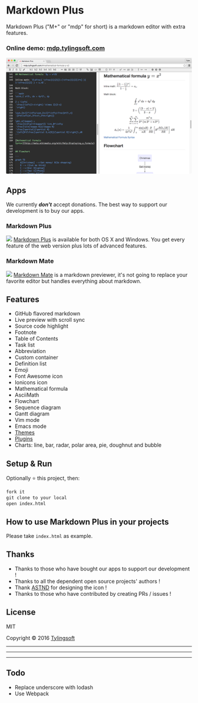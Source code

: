 # Markdown Plus

Markdown Plus ("M+" or "mdp" for short) is a markdown editor with extra features.


### Online demo: [mdp.tylingsoft.com](http://mdp.tylingsoft.com)


![Markdown Plus](screenshot.png)


## Apps

We currently ***don't*** accept donations.
The best way to support our development is to buy our apps.

### Markdown Plus

<a href="http://tylingsoft.com/markdown-plus/"><img src="http://tylingsoft.com/img/mdp/icon.png" height="64px"/></a>
[Markdown Plus](http://tylingsoft.com/markdown-plus/) is available for both OS X and Windows. You get every feature of the web version plus lots of advanced features.

### Markdown Mate

<a href="http://tylingsoft.com/markdown-mate/"><img src="http://tylingsoft.com/img/mdm/icon.png" height="64px"/></a>
[Markdown Mate](http://tylingsoft.com/markdown-mate/) is a markdown previewer, it's not going to replace your favorite editor but handles everything about markdown.


## Features

- GitHub flavored markdown
- Live preview with scroll sync
- Source code highlight
- Footnote
- Table of Contents
- Task list
- Abbreviation
- Custom container
- Definition list
- Emoji
- Font Awesome icon
- Ionicons icon
- Mathematical formula
- AsciiMath
- Flowchart
- Sequence diagram
- Gantt diagram
- Vim mode
- Emacs mode
- [Themes](https://github.com/tylingsoft/markdown-plus-themes)
- [Plugins](https://github.com/tylingsoft/markdown-plus-plugins)
- Charts: line, bar, radar, polar area, pie, doughnut and bubble


## Setup & Run

Optionally :star: this project, then:

```shell
fork it
git clone to your local
open index.html
```


## How to use Markdown Plus in your projects

Please take `index.html` as example.


## Thanks

- Thanks to those who have bought our apps to support our development !
- Thanks to all the dependent open source projects' authors !
- Thank [ASTND](http://www.weibo.com/236986311) for designing the icon !
- Thanks to those who have contributed by creating PRs / issues !


## License

MIT

Copyright © 2016 [Tylingsoft](http://tylingsoft.com/)


---

---

---


## Todo

- Replace underscore with lodash
- Use Webpack

